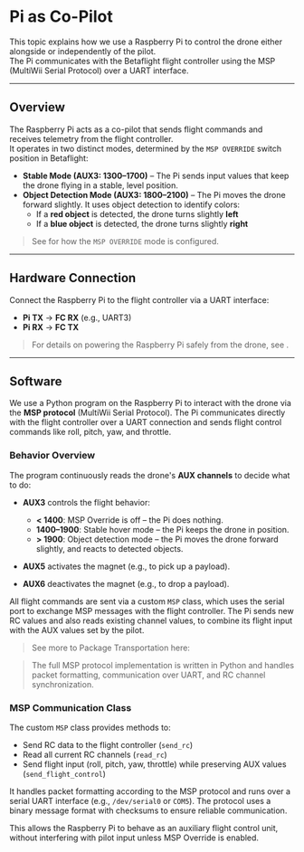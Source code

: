 # Pi as Co-Pilot

This topic explains how we use a Raspberry Pi to control the drone either alongside or independently of the pilot.  
The Pi communicates with the Betaflight flight controller using the MSP (MultiWii Serial Protocol) over a UART interface.

---

## Overview

The Raspberry Pi acts as a co-pilot that sends flight commands and receives telemetry from the flight controller.  
It operates in two distinct modes, determined by the `MSP OVERRIDE` switch position in Betaflight:

- **Stable Mode (AUX3: 1300–1700)** – The Pi sends input values that keep the drone flying in a stable, level position.
- **Object Detection Mode (AUX3: 1800–2100)** – The Pi moves the drone forward slightly. It uses object detection to identify colors:
  - If a **red object** is detected, the drone turns slightly **left**
  - If a **blue object** is detected, the drone turns slightly **right**

> See [](BetaflightSetup.md) for how the `MSP OVERRIDE` mode is configured.

---

## Hardware Connection

Connect the Raspberry Pi to the flight controller via a UART interface:

- **Pi TX** → **FC RX** (e.g., UART3)  
- **Pi RX** → **FC TX**

> For details on powering the Raspberry Pi safely from the drone, see [](Power-Supply.md).

---

## Software

We use a Python program on the Raspberry Pi to interact with the drone via the **MSP protocol** (MultiWii Serial Protocol). The Pi communicates directly with the flight controller over a UART connection and sends flight control commands like roll, pitch, yaw, and throttle.

### Behavior Overview

The program continuously reads the drone's **AUX channels** to decide what to do:

- **AUX3** controls the flight behavior:
  - **< 1400**: MSP Override is off – the Pi does nothing.
  - **1400–1900**: Stable hover mode – the Pi keeps the drone in position.
  - **> 1900**: Object detection mode – the Pi moves the drone forward slightly, and reacts to detected objects.

- **AUX5** activates the magnet (e.g., to pick up a payload).
- **AUX6** deactivates the magnet (e.g., to drop a payload).

All flight commands are sent via a custom `MSP` class, which uses the serial port to exchange MSP messages with the flight controller. The Pi sends new RC values and also reads existing channel values, to combine its flight input with the AUX values set by the pilot.

> See more to Package Transportation here: [](Package-Transportation.md)

> The full MSP protocol implementation is written in Python and handles packet formatting, communication over UART, and RC channel synchronization.

### MSP Communication Class

The custom `MSP` class provides methods to:

- Send RC data to the flight controller (`send_rc`)
- Read all current RC channels (`read_rc`)
- Send flight input (roll, pitch, yaw, throttle) while preserving AUX values (`send_flight_control`)

It handles packet formatting according to the MSP protocol and runs over a serial UART interface (e.g., `/dev/serial0` or `COM5`). The protocol uses a binary message format with checksums to ensure reliable communication.

This allows the Raspberry Pi to behave as an auxiliary flight control unit, without interfering with pilot input unless MSP Override is enabled.
